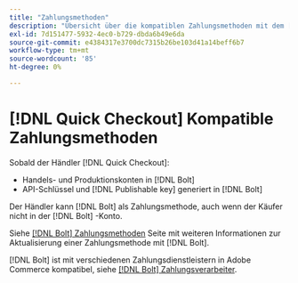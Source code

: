 ```yaml
---
title: "Zahlungsmethoden"
description: "Übersicht über die kompatiblen Zahlungsmethoden mit dem [!DNL Quick Checkout] für die Adobe Commerce-Erweiterung."
exl-id: 7d151477-5932-4ec0-b729-dbda6b49e6da
source-git-commit: e4384317e3700dc7315b26be103d41a14beff6b7
workflow-type: tm+mt
source-wordcount: '85'
ht-degree: 0%

---
```


# [!DNL Quick Checkout] Kompatible Zahlungsmethoden

Sobald der Händler [!DNL Quick Checkout]:

- Handels- und Produktionskonten in [!DNL Bolt]
- API-Schlüssel und [!DNL Publishable key] generiert in [!DNL Bolt]

Der Händler kann [!DNL Bolt] als Zahlungsmethode, auch wenn der Käufer nicht in der [!DNL Bolt] -Konto.

Siehe [[!DNL Bolt] Zahlungsmethoden](https://help.bolt.com/shoppers/guides/checkout/update-payment-method) Seite mit weiteren Informationen zur Aktualisierung einer Zahlungsmethode mit [!DNL Bolt].

[!DNL Bolt] ist mit verschiedenen Zahlungsdienstleistern in Adobe Commerce kompatibel, siehe [[!DNL Bolt] Zahlungsverarbeiter](https://help.bolt.com/connectors/payment-processors/).
